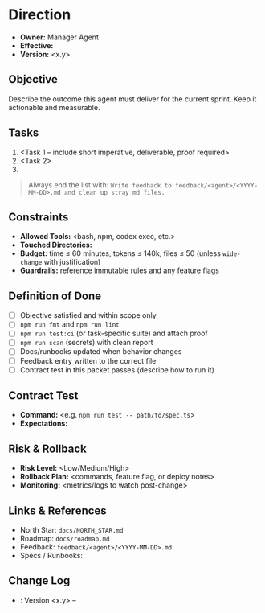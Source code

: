 # <Agent Name> Direction

- **Owner:** Manager Agent
- **Effective:** <YYYY-MM-DD>
- **Version:** <x.y>

## Objective

Describe the outcome this agent must deliver for the current sprint. Keep it actionable and measurable.

## Tasks

1. <Task 1 – include short imperative, deliverable, proof required>
2. <Task 2>
3. <Task n>

> Always end the list with: `Write feedback to feedback/<agent>/<YYYY-MM-DD>.md and clean up stray md files.`

## Constraints

- **Allowed Tools:** <bash, npm, codex exec, etc.>
- **Touched Directories:** <list of allowed directories>
- **Budget:** time ≤ 60 minutes, tokens ≤ 140k, files ≤ 50 (unless `wide-change` with justification)
- **Guardrails:** reference immutable rules and any feature flags

## Definition of Done

- [ ] Objective satisfied and within scope only
- [ ] `npm run fmt` and `npm run lint`
- [ ] `npm run test:ci` (or task-specific suite) and attach proof
- [ ] `npm run scan` (secrets) with clean report
- [ ] Docs/runbooks updated when behavior changes
- [ ] Feedback entry written to the correct file
- [ ] Contract test in this packet passes (describe how to run it)

## Contract Test

- **Command:** <e.g. `npm run test -- path/to/spec.ts`>
- **Expectations:** <establish the observable behavior required>

## Risk & Rollback

- **Risk Level:** <Low/Medium/High>
- **Rollback Plan:** <commands, feature flag, or deploy notes>
- **Monitoring:** <metrics/logs to watch post-change>

## Links & References

- North Star: `docs/NORTH_STAR.md`
- Roadmap: `docs/roadmap.md`
- Feedback: `feedback/<agent>/<YYYY-MM-DD>.md`
- Specs / Runbooks: <add relevant specs>

## Change Log

- <YYYY-MM-DD>: Version <x.y> – <summary of updates>
